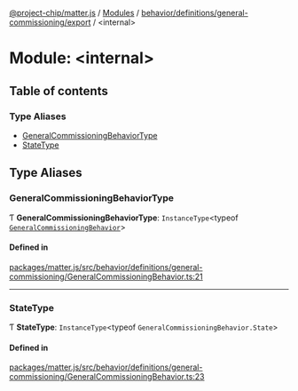 [@project-chip/matter.js](../README.md) / [Modules](../modules.md) / [behavior/definitions/general-commissioning/export](behavior_definitions_general_commissioning_export.md) / \<internal\>

# Module: \<internal\>

## Table of contents

### Type Aliases

- [GeneralCommissioningBehaviorType](behavior_definitions_general_commissioning_export._internal_.md#generalcommissioningbehaviortype)
- [StateType](behavior_definitions_general_commissioning_export._internal_.md#statetype)

## Type Aliases

### GeneralCommissioningBehaviorType

Ƭ **GeneralCommissioningBehaviorType**: `InstanceType`\<typeof [`GeneralCommissioningBehavior`](behavior_definitions_general_commissioning_export.md#generalcommissioningbehavior)\>

#### Defined in

[packages/matter.js/src/behavior/definitions/general-commissioning/GeneralCommissioningBehavior.ts:21](https://github.com/project-chip/matter.js/blob/5f71eedebdb9fa54338bde320c311bb359b7455d/packages/matter.js/src/behavior/definitions/general-commissioning/GeneralCommissioningBehavior.ts#L21)

___

### StateType

Ƭ **StateType**: `InstanceType`\<typeof `GeneralCommissioningBehavior.State`\>

#### Defined in

[packages/matter.js/src/behavior/definitions/general-commissioning/GeneralCommissioningBehavior.ts:23](https://github.com/project-chip/matter.js/blob/5f71eedebdb9fa54338bde320c311bb359b7455d/packages/matter.js/src/behavior/definitions/general-commissioning/GeneralCommissioningBehavior.ts#L23)
